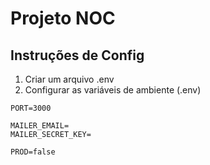 # Projeto NOC

## Instruções de Config

1. Criar um arquivo .env
2. Configurar as variáveis de ambiente (.env)

```
PORT=3000

MAILER_EMAIL=
MAILER_SECRET_KEY=

PROD=false
```

